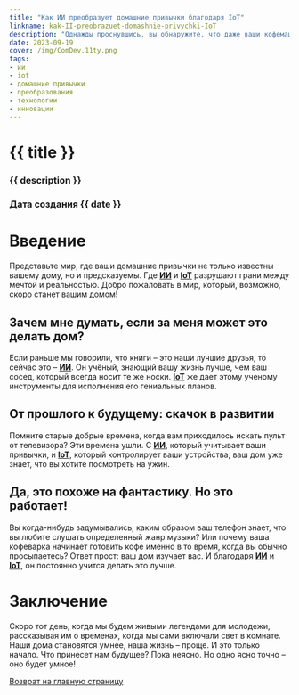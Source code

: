 ```yaml
---
title: "Как ИИ преобразует домашние привычки благодаря IoT"
linkname: kak-II-preobrazuet-domashnie-privychki-IoT
description: "Однажды проснувшись, вы обнаружите, что даже ваши кофемашины знают о вас больше, чем вы сами!"
date: 2023-09-19
cover: /img/ComDev.11ty.png
tags: 
- ии
- iot
- домашние привычки
- преобразования
- технологии
- инновации
---
```


# {{ title }}
### {{ description }}
### Дата создания {{ date }}

# Введение
Представьте мир, где ваши домашние привычки не только известны вашему дому, но и предсказуемы. Где **[ИИ](/)** и **[IoT](/)** разрушают грани между мечтой и реальностью. Добро пожаловать в мир, который, возможно, скоро станет вашим домом!

## Зачем мне думать, если за меня может это делать дом?
Если раньше мы говорили, что книги – это наши лучшие друзья, то сейчас это – **[ИИ](/)**. Он учёный, знающий вашу жизнь лучше, чем ваш сосед, который всегда носит те же носки. **[IoT](/)** же дает этому ученому инструменты для исполнения его гениальных планов.

## От прошлого к будущему: скачок в развитии
Помните старые добрые времена, когда вам приходилось искать пульт от телевизора? Эти времена ушли. С **[ИИ](/)**, который учитывает ваши привычки, и **[IoT](/)**, который контролирует ваши устройства, ваш дом уже знает, что вы хотите посмотреть на ужин.

## Да, это похоже на фантастику. Но это работает!
Вы когда-нибудь задумывались, каким образом ваш телефон знает, что вы любите слушать определенный жанр музыки? Или почему ваша кофеварка начинает готовить кофе именно в то время, когда вы обычно просыпаетесь? Ответ прост: ваш дом изучает вас. И благодаря **[ИИ](/)** и **[IoT](/)**, он постоянно учится делать это лучше.

# Заключение
Скоро тот день, когда мы будем живыми легендами для молодежи, рассказывая им о временах, когда мы сами включали свет в комнате. Наши дома становятся умнее, наша жизнь – проще. И это только начало. Что принесет нам будущее? Пока неясно. Но одно ясно точно – оно будет умное!

[Возврат на главную страницу](/)
